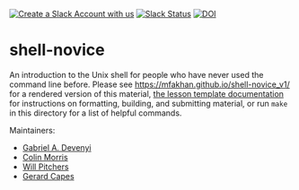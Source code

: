 [![Create a Slack Account with us](https://img.shields.io/badge/Create_Slack_Account-The_Carpentries-071159.svg)](https://swc-slack-invite.herokuapp.com/) 
[![Slack Status](https://img.shields.io/badge/Slack_Channel-swc--shell-E01563.svg)](https://swcarpentry.slack.com/messages/C9X3XTHJ8) 
[![DOI](https://zenodo.org/badge/DOI/10.5281/zenodo.3266823.svg)](https://doi.org/10.5281/zenodo.3266823)

shell-novice
============

An introduction to the Unix shell for people who have never used the command line before.
Please see <https://mfakhan.github.io/shell-novice_v1/> for a rendered version of this material,
[the lesson template documentation][lesson-example]
for instructions on formatting, building, and submitting material,
or run `make` in this directory for a list of helpful commands.

Maintainers:

* [Gabriel A. Devenyi][devenyi_gabriel]
* [Colin Morris][colin_morris]
* [Will Pitchers][will_pitchers]
* [Gerard Capes][gerard_capes]

[devenyi_gabriel]: http://software-carpentry.org/team/#devenyi_gabriel
[colin_morris]: https://github.com/colinmorris
[will_pitchers]: https://software-carpentry.org/team/#pitchers_w
[gerard_capes]: https://carpentries.org/instructors/#capes_gerard
[lesson-example]: https://carpentries.github.io/lesson-example/
